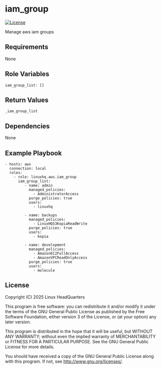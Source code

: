 # iam\_group

[![License](https://img.shields.io/badge/license-GPLv3-lightgreen)](https://www.gnu.org/licenses/gpl-3.0.en.html#license-text)

Manage aws iam groups

## Requirements

None

## Role Variables

    iam_group_list: []

## Return Values

    _iam_group_list

## Dependencies

None

## Example Playbook

    - hosts: aws
      connection: local
      roles:
        - role: linuxhq.aws.iam_group
          iam_group_list:
             - name: admin
               managed_policies:
                 - AdministratorAccess
               purge_policies: true
               users:
                 - linuxhq

             - name: backups
               managed_policies:
                 - LinuxHQS3KopiaReadWrite
               purge_policies: true
               users:
                 - kopia

             - name: development
               managed_policies:
                 - AmazonEC2FullAccess
                 - AmazonVPCReadOnlyAccess
               purge_policies: true
               users:
                 - molecule

## License

Copyright (C) 2025 Linux HeadQuarters

This program is free software: you can redistribute it and/or modify
it under the terms of the GNU General Public License as published by
the Free Software Foundation, either version 3 of the License, or
(at your option) any later version.

This program is distributed in the hope that it will be useful,
but WITHOUT ANY WARRANTY; without even the implied warranty of
MERCHANTABILITY or FITNESS FOR A PARTICULAR PURPOSE. See the
GNU General Public License for more details.

You should have received a copy of the GNU General Public License
along with this program. If not, see <http://www.gnu.org/licenses/>.
